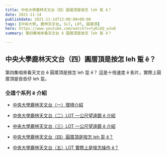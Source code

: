 ```yaml
---
title: 中央大學鹿林天文台（四）圓厝頂是按怎 leh 踅 ê？
date: 2021-11-14
publishdate: 2021-11-14T12:00:00+08:00
tags: [中央大學, 鹿林天文台, SLT, LOT, 圓厝頂]
hero: https://www.youtube.com/watch?v=tyKi6Q_wJuQ
summary: 第四集咱來看天文台 ê 圓厝頂是按怎 leh 踅 ê？

---
```



## 中央大學鹿林天文台（四）圓厝頂是按怎 leh 踅 ê？

第四集咱來看天文台 ê 圓厝頂是按怎 leh 踅 ê？
這是十倍速度 ê 影片，實際上圓厝頂是沓沓仔 leh 踅。



### 仝這个系列 ê 介紹
- [中央大學鹿林天文台（一）環境介紹](https://apod.tw/bonus/20211105_lulinobservatory_1/)

- [中央大學鹿林天文台（二）LOT 一公尺望遠鏡 ê 介紹](https://apod.tw/bonus/20211105_lulinobservatory_2/)

- [中央大學鹿林天文台（三）LOT 一公尺望遠鏡 ê 介紹](https://apod.tw/bonus/20211108_lulinobservatory_3/)

- [中央大學鹿林天文台（四）圓厝頂是按怎 leh 踅 ê？](https://apod.tw/bonus/20211110_lulinobservatory_4/)

- [中央大學鹿林天文台（五）LOT 實際上是按怎操作 ê？](https://apod.tw/bonus/20211124_lulinobservatory_5/)
